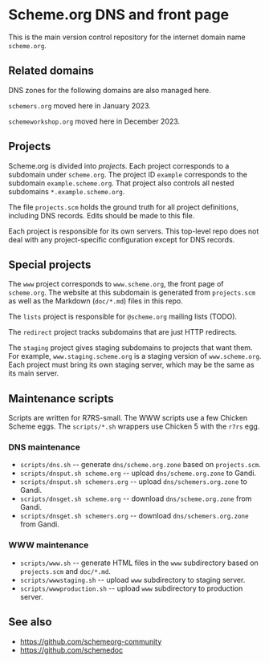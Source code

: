 # Scheme.org DNS and front page

This is the main version control repository for the internet domain
name `scheme.org`.

## Related domains

DNS zones for the following domains are also managed here.

`schemers.org` moved here in January 2023.

`schemeworkshop.org` moved here in December 2023.

## Projects

Scheme.org is divided into _projects_. Each project corresponds to a
subdomain under `scheme.org`. The project ID `example` corresponds to
the subdomain `example.scheme.org`. That project also controls all
nested subdomains `*.example.scheme.org`.

The file `projects.scm` holds the ground truth for all project
definitions, including DNS records. Edits should be made to this file.

Each project is responsible for its own servers. This top-level repo
does not deal with any project-specific configuration except for DNS
records.

## Special projects

The `www` project corresponds to `www.scheme.org`, the front page of
`scheme.org`. The website at this subdomain is generated from
`projects.scm` as well as the Markdown (`doc/*.md`) files in this
repo.

The `lists` project is responsible for `@scheme.org` mailing lists
(TODO).

The `redirect` project tracks subdomains that are just HTTP redirects.

The `staging` project gives staging subdomains to projects that want
them. For example, `www.staging.scheme.org` is a staging version of
`www.scheme.org`. Each project must bring its own staging server,
which may be the same as its main server.

## Maintenance scripts

Scripts are written for R7RS-small. The WWW scripts use a few Chicken
Scheme eggs. The `scripts/*.sh` wrappers use Chicken 5 with the `r7rs`
egg.

### DNS maintenance

- `scripts/dns.sh` -- generate `dns/scheme.org.zone` based on `projects.scm`.
- `scripts/dnsput.sh scheme.org` -- upload `dns/scheme.org.zone` to Gandi.
- `scripts/dnsput.sh schemers.org` -- upload `dns/schemers.org.zone` to Gandi.
- `scripts/dnsget.sh scheme.org` -- download `dns/scheme.org.zone` from Gandi.
- `scripts/dnsget.sh schemers.org` -- download `dns/schemers.org.zone` from Gandi.

### WWW maintenance

- `scripts/www.sh` -- generate HTML files in the `www` subdirectory
  based on `projects.scm` and `doc/*.md`.
- `scripts/wwwstaging.sh` -- upload `www` subdirectory to staging server.
- `scripts/wwwproduction.sh` -- upload `www` subdirectory to production server.

## See also

- https://github.com/schemeorg-community
- https://github.com/schemedoc

